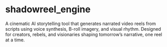 # shadowreel_engine
A cinematic AI storytelling tool that generates narrated video reels from scripts using voice synthesis, B-roll imagery, and visual rhythm. Designed for creators, rebels, and visionaries shaping tomorrow’s narrative, one reel at a time.
